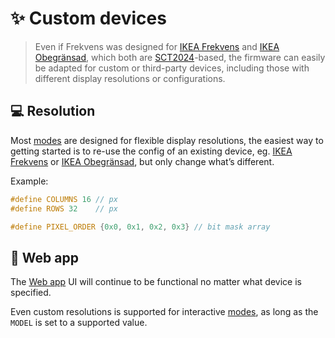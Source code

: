 # ✨ Custom devices

> Even if Frekvens was designed for [IKEA Frekvens](https://github.com/VIPnytt/Frekvens/wiki/IKEA-Frekvens) and [IKEA Obegränsad](https://github.com/VIPnytt/Frekvens/wiki/IKEA-Obegransad), which both are [SCT2024](http://www.starchips.com.tw/pdf/datasheet/SCT2024V01_03.pdf)-based, the firmware can easily be adapted for custom or third-party devices, including those with different display resolutions or configurations.

## 💻 Resolution

Most [modes](https://github.com/VIPnytt/Frekvens/wiki/Modes) are designed for flexible display resolutions, the easiest way to getting started is to re-use the config of an existing device, eg. [IKEA Frekvens](https:/github.com/VIPnytt/Frekvens/blob/main/firmware/include/config/ikeaFrekvens.h) or [IKEA Obegränsad](https://github.com/VIPnytt/Frekvens/blob/main/firmware/include/config/ikeaObegransad.h), but only change what’s different.

Example:

```h
#define COLUMNS 16 // px
#define ROWS 32    // px

#define PIXEL_ORDER {0x0, 0x1, 0x2, 0x3} // bit mask array
```

## 📱 Web app

The [Web app](https://github.com/VIPnytt/Frekvens/wiki/Extensions#-web-app) UI will continue to be functional no matter what device is specified.

Even custom resolutions is supported for interactive [modes](https://github.com/VIPnytt/Frekvens/wiki/Modes), as long as the `MODEL` is set to a supported value.
